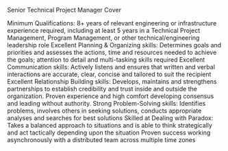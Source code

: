 Senior Technical Project Manager Cover

Minimum Qualifications: 
8+ years of relevant engineering or infrastructure experience required, including at least 5 years in a Technical Project Management, Program Management, or other technical/engineering leadership role
Excellent Planning & Organizing skills: Determines goals and priorities and assesses the actions, time and resources needed to achieve the goals; attention to detail and multi-tasking skills required
 Excellent Communication skills: Actively listens and ensures that written and verbal interactions are accurate, clear, concise and tailored to suit the recipient
Excellent Relationship Building skills: Develops, maintains and strengthens partnerships to establish credibility and trust inside and outside the organization. Proven experience and high comfort developing consensus and leading without authority.
Strong Problem-Solving skills: Identifies problems, involves others in seeking solutions, conducts appropriate analyses and searches for best solutions
Skilled at Dealing with Paradox: Takes a balanced approach to situations and is able to think strategically and act tactically depending upon the situation
Proven success working asynchronously with a distributed team across multiple time zones
